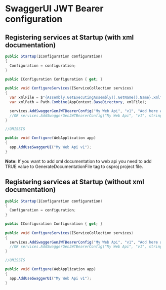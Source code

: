 # SwaggerUI JWT Bearer configuration


## Registering services at Startup (with xml documentation)

```csharp
public Startup(IConfiguration configuration)
{
  Configuration = configuration;
}

public IConfiguration Configuration { get; }
	
public void ConfigureServices(IServiceCollection services)
{
  var xmlFile = $"{Assembly.GetExecutingAssembly().GetName().Name}.xml";
  var xmlPath = Path.Combine(AppContext.BaseDirectory, xmlFile);

  services.AddSwaggerGenJWTBearerConfig("My Web Api", "v1", "Add here a description which will be shown in the swagger UI", true, xmlPath);
  //OR services.AddSwaggerGenJWTBearerConfig("My Web Api", "v1", string.Empty, true, xmlPath);
}

//OMISSIS

public void Configure(WebApplication app)
{
  app.AddUseSwaggerUI("My Web Api v1");
}
```

<b>Note:</b> If you want to add xml documentation to web api you need to add TRUE value to GenerateDocumentationFile tag to csproj project file.


## Registering services at Startup (without xml documentation)

```csharp
public Startup(IConfiguration configuration)
{
  Configuration = configuration;
}

public IConfiguration Configuration { get; }
	
public void ConfigureServices(IServiceCollection services)
{
  services.AddSwaggerGenJWTBearerConfig("My Web Api", "v1", "Add here a description which will be shown in the swagger UI");
  //OR services.AddSwaggerGenJWTBearerConfig("My Web Api", "v1", string.Empty);
}

//OMISSIS

public void Configure(WebApplication app)
{
  app.AddUseSwaggerUI("My Web Api v1");
}
```